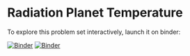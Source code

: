 # Radiation Planet Temperature

To explore this problem set interactively, launch it on binder:

[![Binder](https://img.shields.io/badge/launch-JupyterLab-blue.svg)](http://mybinder.org/v2/gh/2018-Computational-Tools/ps-surface-temperature/master?urlpath=lab/tree/radiation_planet_temperature.ipynb)
[![Binder](https://img.shields.io/badge/launch-JupyterNotebook-blue.svg)](http://mybinder.org/v2/gh/2018-Computational-Tools/ps-surface-temperature/master?filepath=radiation_planet_temperature.ipynb)
